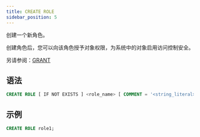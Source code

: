 ```yaml
---
title: CREATE ROLE
sidebar_position: 5
---
```


创建一个新角色。

创建角色后，您可以向该角色授予对象权限，为系统中的对象启用访问控制安全。

另请参阅：[GRANT](10-grant.md)

## 语法

```sql
CREATE ROLE [ IF NOT EXISTS ] <role_name> [ COMMENT = '<string_literal>' ]
```
## 示例

```sql
CREATE ROLE role1;
```